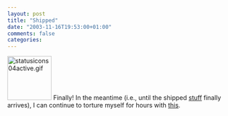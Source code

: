 ```yaml
---
layout: post
title: "Shipped"
date: "2003-11-16T19:53:00+01:00"
comments: false
categories: 
---
```


<p><img src="/blog/st/archives/statusicons04active.gif" border="0" height="100" alt="statusicons04active.gif" width="100" />
Finally! In the meantime (i.e., until the shipped <a href="/blog/st/archives/000381.html">stuff</a> finally arrives), I can continue to torture myself for hours with <a href="http://www.apple.com/powerbook/gallery/powerbook15top.html">this</a>.</p>


